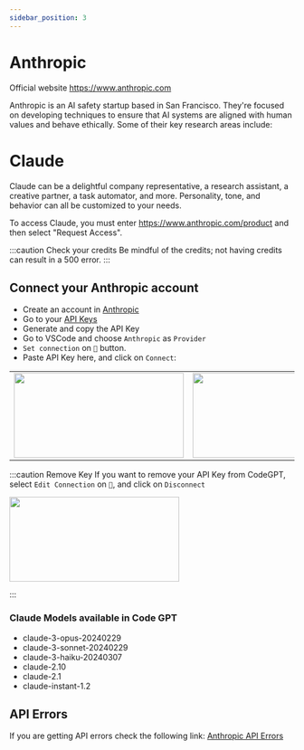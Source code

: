 ```yaml
---
sidebar_position: 3
---
```


# Anthropic
Official website https://www.anthropic.com

Anthropic is an AI safety startup based in San Francisco. They're focused on developing techniques to ensure that AI systems are aligned with human values and behave ethically.
Some of their key research areas include:

# Claude
Claude can be a delightful company representative, a research assistant, a creative partner, a task automator, and more. Personality, tone, and behavior can all be customized to your needs.

To access Claude, you must enter https://www.anthropic.com/product and then select "Request Access". 

:::caution Check your credits
Be mindful of the credits; not having credits can result in a 500 error.
:::

## Connect your Anthropic account
- Create an account in [Anthropic](https://console.anthropic.com/)
- Go to your [API Keys](https://console.anthropic.com/settings/keys)
- Generate and copy the API Key
- Go to VSCode and choose `Anthropic` as `Provider`
- `Set connection` on `🔑` button.
- Paste API Key here, and click on `Connect`:
  
<table>
  <tr>
    <td align="center">
      <img width="300" height="150" src="https://github.com/davila7/code-gpt-docs/assets/37567214/840e3c5e-1796-433a-8b59-5ff17baefd20" />
    </td>
    <td align="center">
      <img width="300" height="150" src="https://github.com/davila7/code-gpt-docs/assets/37567214/39609bcc-3edb-4c48-bb1e-8dce8be891d6" />
    </td>
  </tr>
</table>


:::caution Remove Key
If you want to remove your API Key from CodeGPT, select `Edit Connection` on `🔑`, and click on `Disconnect`

<td align="center">
      <img width="300" height="150" src="https://github.com/davila7/code-gpt-docs/assets/37567214/da43d1aa-d7ff-43f2-86ba-40bb161d479b" />
</td>

:::

### Claude Models available in Code GPT
- claude-3-opus-20240229
- claude-3-sonnet-20240229
- claude-3-haiku-20240307
- claude-2.10
- claude-2.1
- claude-instant-1.2

## API Errors
If you are getting API errors check the following link: [Anthropic API Errors](https://docs.anthropic.com/claude/reference/errors-and-rate-limits)
